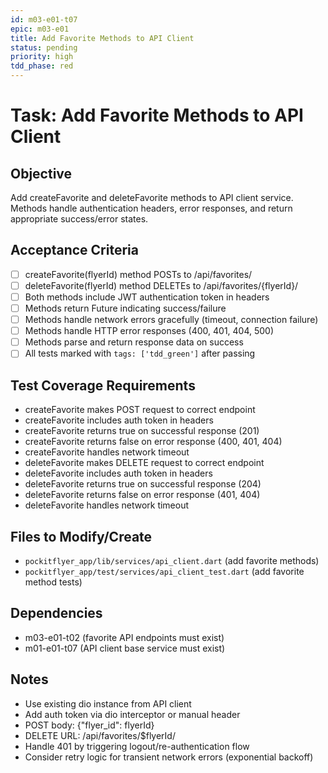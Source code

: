 ```yaml
---
id: m03-e01-t07
epic: m03-e01
title: Add Favorite Methods to API Client
status: pending
priority: high
tdd_phase: red
---
```


# Task: Add Favorite Methods to API Client

## Objective
Add createFavorite and deleteFavorite methods to API client service. Methods handle authentication headers, error responses, and return appropriate success/error states.

## Acceptance Criteria
- [ ] createFavorite(flyerId) method POSTs to /api/favorites/
- [ ] deleteFavorite(flyerId) method DELETEs to /api/favorites/{flyerId}/
- [ ] Both methods include JWT authentication token in headers
- [ ] Methods return Future<bool> indicating success/failure
- [ ] Methods handle network errors gracefully (timeout, connection failure)
- [ ] Methods handle HTTP error responses (400, 401, 404, 500)
- [ ] Methods parse and return response data on success
- [ ] All tests marked with `tags: ['tdd_green']` after passing

## Test Coverage Requirements
- createFavorite makes POST request to correct endpoint
- createFavorite includes auth token in headers
- createFavorite returns true on successful response (201)
- createFavorite returns false on error response (400, 401, 404)
- createFavorite handles network timeout
- deleteFavorite makes DELETE request to correct endpoint
- deleteFavorite includes auth token in headers
- deleteFavorite returns true on successful response (204)
- deleteFavorite returns false on error response (401, 404)
- deleteFavorite handles network timeout

## Files to Modify/Create
- `pockitflyer_app/lib/services/api_client.dart` (add favorite methods)
- `pockitflyer_app/test/services/api_client_test.dart` (add favorite method tests)

## Dependencies
- m03-e01-t02 (favorite API endpoints must exist)
- m01-e01-t07 (API client base service must exist)

## Notes
- Use existing dio instance from API client
- Add auth token via dio interceptor or manual header
- POST body: {"flyer_id": flyerId}
- DELETE URL: /api/favorites/$flyerId/
- Handle 401 by triggering logout/re-authentication flow
- Consider retry logic for transient network errors (exponential backoff)
